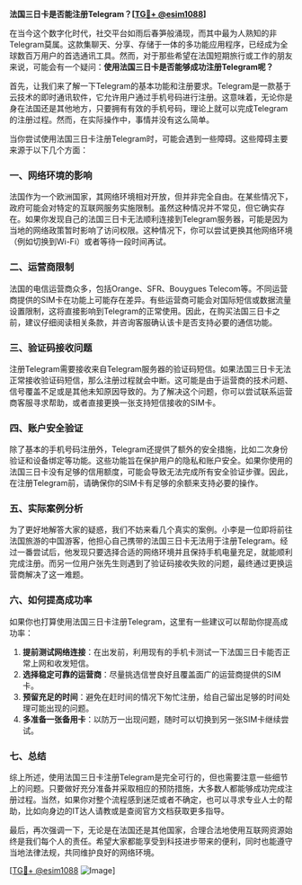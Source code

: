 **法国三日卡是否能注册Telegram？[[TG💪+ @esim1088](https://t.me/s/esim1088)]**

在当今这个数字化时代，社交平台如雨后春笋般涌现，而其中最为人熟知的非Telegram莫属。这款集聊天、分享、存储于一体的多功能应用程序，已经成为全球数百万用户的首选通讯工具。然而，对于那些希望在法国短期旅行或工作的朋友来说，可能会有一个疑问：**使用法国三日卡是否能够成功注册Telegram呢？**

首先，让我们来了解一下Telegram的基本功能和注册要求。Telegram是一款基于云技术的即时通讯软件，它允许用户通过手机号码进行注册。这意味着，无论你是身在法国还是其他地方，只要拥有有效的手机号码，理论上就可以完成Telegram的注册过程。然而，在实际操作中，事情并没有这么简单。

当你尝试使用法国三日卡注册Telegram时，可能会遇到一些障碍。这些障碍主要来源于以下几个方面：

### **一、网络环境的影响**
法国作为一个欧洲国家，其网络环境相对开放，但并非完全自由。在某些情况下，政府可能会对特定的互联网服务实施限制。虽然这种情况并不常见，但它确实存在。如果你发现自己的法国三日卡无法顺利连接到Telegram服务器，可能是因为当地的网络政策暂时影响了访问权限。这种情况下，你可以尝试更换其他网络环境（例如切换到Wi-Fi）或者等待一段时间再试。

### **二、运营商限制**
法国的电信运营商众多，包括Orange、SFR、Bouygues Telecom等。不同运营商提供的SIM卡在功能上可能存在差异。有些运营商可能会对国际短信或数据流量设置限制，这将直接影响到Telegram的正常使用。因此，在购买法国三日卡之前，建议仔细阅读相关条款，并咨询客服确认该卡是否支持必要的通信功能。

### **三、验证码接收问题**
注册Telegram需要接收来自Telegram服务器的验证码短信。如果法国三日卡无法正常接收验证码短信，那么注册过程就会中断。这可能是由于运营商的技术问题、信号覆盖不足或是其他未知原因导致的。为了解决这个问题，你可以尝试联系运营商客服寻求帮助，或者直接更换一张支持短信接收的SIM卡。

### **四、账户安全验证**
除了基本的手机号码注册外，Telegram还提供了额外的安全措施，比如二次身份验证和设备绑定等功能。这些功能旨在保护用户的隐私和账户安全。如果你使用的法国三日卡没有足够的信用额度，可能会导致无法完成所有安全验证步骤。因此，在注册Telegram前，请确保你的SIM卡有足够的余额来支持必要的操作。

### **五、实际案例分析**
为了更好地解答大家的疑惑，我们不妨来看几个真实的案例。小李是一位即将前往法国旅游的中国游客，他担心自己携带的法国三日卡无法用于注册Telegram。经过一番尝试后，他发现只要选择合适的网络环境并且保持手机电量充足，就能顺利完成注册。而另一位用户张先生则遇到了验证码接收失败的问题，最终通过更换运营商解决了这一难题。

### **六、如何提高成功率**
如果你也打算使用法国三日卡注册Telegram，这里有一些建议可以帮助你提高成功率：

1. **提前测试网络连接**：在出发前，利用现有的手机卡测试一下法国三日卡能否正常上网和收发短信。
2. **选择稳定可靠的运营商**：尽量挑选信誉良好且覆盖面广的运营商提供的SIM卡。
3. **预留充足的时间**：避免在赶时间的情况下匆忙注册，给自己留出足够的时间处理可能出现的问题。
4. **多准备一张备用卡**：以防万一出现问题，随时可以切换到另一张SIM卡继续尝试。

### **七、总结**
综上所述，使用法国三日卡注册Telegram是完全可行的，但也需要注意一些细节上的问题。只要做好充分准备并采取相应的预防措施，大多数人都能够成功完成注册过程。当然，如果你对整个流程感到迷茫或者不确定，也可以寻求专业人士的帮助，比如向身边的IT达人请教或是查阅官方文档获取更多指导。

最后，再次强调一下，无论是在法国还是其他国家，合理合法地使用互联网资源始终是我们每个人的责任。希望大家都能享受到科技进步带来的便利，同时也能遵守当地法律法规，共同维护良好的网络环境。

[[TG💪+ @esim1088](https://t.me/s/esim1088) ![Image](https://i.postimg.cc/4NQfJmqS/Snipaste-2025-05-13-00-14-12.png)]